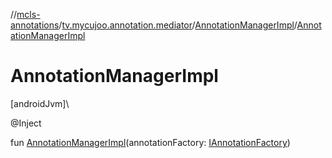 //[mcls-annotations](../../../index.md)/[tv.mycujoo.annotation.mediator](../index.md)/[AnnotationManagerImpl](index.md)/[AnnotationManagerImpl](-annotation-manager-impl.md)

# AnnotationManagerImpl

[androidJvm]\

@Inject

fun [AnnotationManagerImpl](-annotation-manager-impl.md)(annotationFactory: [IAnnotationFactory](../../tv.mycujoo.annotation.core/-i-annotation-factory/index.md))
